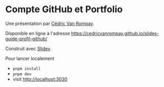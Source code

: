# Compte GitHub et Portfolio

Une présentation par [Cédric Van Rompay](https://cedricvanrompay.fr).

Disponible en ligne à l'adresse https://cedricvanrompay.github.io/slides-guide-profil-github/

Construit avec [Slidev](https://sli.dev/).

Pour lancer localement

- `pnpm install`
- `pnpm dev`
- visit <http://localhost:3030>

